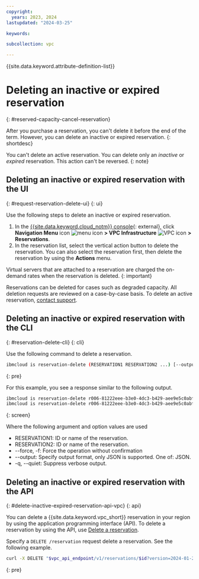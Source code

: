 ```yaml
---
copyright:
  years: 2023, 2024
lastupdated: "2024-03-25"

keywords: 

subcollection: vpc

---
```


{{site.data.keyword.attribute-definition-list}}

# Deleting an inactive or expired reservation
{: #reserved-capacity-cancel-reservation}

After you purchase a reservation, you can't delete it before the end of the term. However, you can delete an inactive or expired reservation.
{: shortdesc}

You can't delete an active reservation. You can delete only an _inactive_ or _expired_ reservation. This action can't be reversed.
{: note}

## Deleting an inactive or expired reservation with the UI
{: #request-reservation-delete-ui}
{: ui}

Use the following steps to delete an inactive or expired reservation.

1. In the [{{site.data.keyword.cloud_notm}} console](/login){: external}, click **Navigation Menu** icon ![menu icon](../icons/icon_hamburger.svg) **> VPC Infrastructure** ![VPC icon](../../icons/vpc.svg) **> Reservations**.
2. In the reservation list, select the vertical action button to delete the reservation. You can also select the reservation first, then delete the reservation by using the **Actions** menu.

Virtual servers that are attached to a reservation are charged the on-demand rates when the reservation is deleted.
{: important}

Reservations can be deleted for cases such as degraded capacity. All deletion requests are reviewed on a case-by-case basis. To delete an active reservation, [contact support](/docs/get-support?topic=get-support-using-avatar).

## Deleting an inactive or expired reservation with the CLI
{: #reservation-delete-cli}
{: cli}

<!--To delete a reservation by using the CLI, use the `ibmcloud is reservation-delete` command.-->

Use the following command to delete a reservation.

```sh
ibmcloud is reservation-delete (RESERVATION1 RESERVATION2 ...) [--output JSON] [-f, --force] [-q, --quiet]
```
{: pre}

For this example, you see a response similar to the following output.

```sh
ibmcloud is reservation-delete r006-81222eee-b3e0-4dc3-b429-aee9e5c0abf2
ibmcloud is reservation-delete r006-81222eee-b3e0-4dc3-b429-aee9e5c0abf2 r106-81222eee-b3e0-4dc3-b429-aee9e5c0abf3
```
{: screen}

Where the following argument and option values are used

* RESERVATION1: ID or name of the reservation.
* RESERVATION2: ID or name of the reservation.
* --force, -f: Force the operation without confirmation
* --output: Specify output format, only JSON is supported. One of: JSON.
* -q, --quiet: Suppress verbose output.

## Deleting an inactive or expired reservation with the API
{: #delete-inactive-expired-reservation-api-vpc}
{: api}

You can delete a {{site.data.keyword.vpc_short}} reservation in your region by using the application programming interface (API). To delete a reservation by using the API, use [Delete a reservation](/apidocs/vpc/latest#delete-reservation).

Specify a `DELETE /reservation` request delete a reservation. See the following example.

```sh
curl -X DELETE "$vpc_api_endpoint/v1/reservations/$id?version=2024-01-27&generation=2" - H "Authorization: Bearer $iam_token"
```
{: pre}
